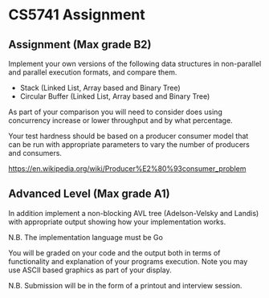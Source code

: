 # CS5741 Assignment

## Assignment (Max grade B2)

Implement your own versions of the following data structures in non-parallel and parallel execution formats, and compare them.

- Stack             (Linked List, Array based and Binary Tree)
- Circular Buffer   (Linked List, Array based and Binary Tree)

As part of your comparison you will need to consider does using concurrency increase or lower throughput and by what percentage.

Your test hardness should be based on a producer consumer model that can be run with appropriate parameters to vary the number of producers and consumers.

https://en.wikipedia.org/wiki/Producer%E2%80%93consumer_problem

## Advanced Level (Max grade A1)

In addition implement a non-blocking AVL tree (Adelson-Velsky and Landis) with appropriate output showing how your implementation works.

N.B. The implementation language must be Go

You will be graded on your code and the output both in terms of functionality and explanation of your programs execution. Note you may use ASCII based graphics as part of your display.

N.B. Submission will be in the form of a printout and interview session.

